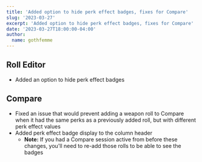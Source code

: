 ```yaml
---
title: 'Added option to hide perk effect badges, fixes for Compare'
slug: '2023-03-27'
excerpt: 'Added option to hide perk effect badges, fixes for Compare'
date: '2023-03-27T18:00:00-04:00'
author:
  name: gothfemme
---
```


## Roll Editor

- Added an option to hide perk effect badges

## Compare

- Fixed an issue that would prevent adding a weapon roll to Compare when it had the same perks as a previously added roll, but with different perk effect values 
- Added perk effect badge display to the column header
  - **Note:** If you had a Compare session active from before these changes, you'll need to re-add those rolls to be able to see the badges

